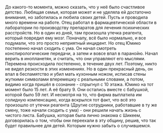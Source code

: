 До какого-то момента, можно сказать, что у неё было счастливое детство. Любящая семья, которая может и не уделяла ей достаточно внимания, но заботилась и любила своих детей. Пусть и проводила много времени на работе.
Отец работал в фармацевтической области в лаборатории по производству препаратов для лечения психических расстройств. Но в один из дней, там произошла утечка реагента, который повредил ему мозг. 
Поначалу, всё было нормально, и все подумали, что это просто неприятный инцидент. Но отец Юмико постепенно начал сходить с ума. Он начал смотреть конспирологические передачи, а затем и вовсе впал в паранойю. Начал верить в инопланетян, и считать, что они управляют его мыслями. 
Перемена происходила постепенно, в течение двух лет. Поэтому, никто не видел резкости в этих изменениях. Но в один прекрасный день, он впал в беспамятство и убил мать кухонным ножом, исписав стены жуткими символами вперемешку с реальными словами, а потом, видимо когда пришёл в сознание - спрыгнул с 10 этажа.
Юмико на тот момент было 15 лет. А её брату 9.
Они остались вместе с бабушкой, которой было 59 лет. И несмотря на то, что фирма выплатила им солидную компенсацию, когда вскрылся тот факт, что всё это произошло от утечки реагента (Другие сотрудники, работавшие в ту же смену, тоже начали сходить с ума) - они решили начать жизнь с чистого листа. Бабушка, которая была лично знакома с Шикеем, договорилась о том, чтобы они переехали в эту общину, решив, что так будет правильнее для детей. Которым нужно забыть о случившемся. 
